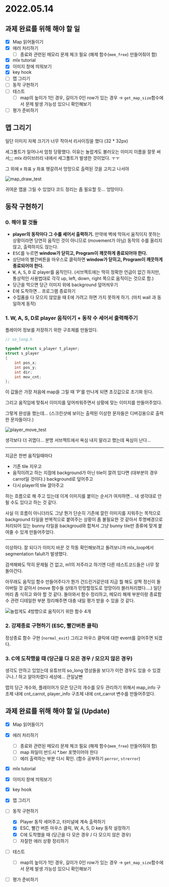 # 2022.05.14

## 과제 완료를 위해 해야 할 일

- [x] Map 읽어들이기
- [x] 에러 처리하기
  - [ ] 종료와 관련된 메모리 문제 체크 필요 (해제 함수(`mem_free`) 만들어줘야 함)
- [x] mlx tutorial
- [x] 이미지 창에 띄워보기
- [x] key hook
- [ ] 맵 그리기
- [ ] 동작 구현하기
- [ ] 테스트
  - [ ] map의 높이가 1인 경우, 길이가 0인 row가 있는 경우 → `get_map_size`함수에서 문제 발생 가능성 있으니 확인해보기
- [ ] 평가 준비하기

## 맵 그리기

일단 이미지 자체 크기가 너무 작아서 리사이징을 했다 (32 * 32px)

세그폴트가 일어나서 엄청 당황했다. 이유는 놀랍게도 불러오는 이미지 이름을 잘못 써서;;; mlx 라이브러리 내에서 세그폴트가 발생한 것이었다. ㅜㅜ

그 외에 x 좌표 y 좌표 헷갈려서 엉망으로 출력된 것을 고치고 나서야

![map_draw_test](./img/screenshot_map_draw_test.png)

귀여운 맵을 그릴 수 있었다 코드 정리는 좀 필요할 듯... 엉망이다.

## 동작 구현하기

### 0. 해야 할 것들

- **player의 동작마다 그 수를 세어서 출력하기.** 만약에 벽에 막혀서 움직이지 못하는 상황이라면 당연히 움직인 것이 아니므로 (movement가 아님) 동작의 수를 올리지 않고, 출력하지도 않는다.
- <kbd>ESC</kbd>를 누르면 **window가 닫히고, Program이 깨끗하게 종료되어야 한다.**
- 상단바의 빨간버튼을 마우스로 클릭하면 **window가 닫히고, Program이 깨끗하게 종료되어야 한다.**
- <kbd>W</kbd>, <kbd>A</kbd>, <kbd>S</kbd>, <kbd>D</kbd> 로 player를 움직인다. (서브젝트에는 딱히 정확한 언급이 없긴 하지만, 통상적인 사용법대로 각각 up, left, down, right 쪽으로 움직이는 것으로 함.) 
- 당근을 먹으면 당근 이미지 위에 background 덮어씌우기
- E에 도착하면 ..  프로그램 종료하기
- 수집품을 다 모으지 않았을 때 E에 가려고 하면 가지 못하게 하기. (마치 wall 과 동일하게 동작)

### 1. W, A, S, D로 player 움직이기 + 동작 수 세어서 출력해주기

플레이어 정보를 저장하기 위한 구조체를 만들었다.

```c
// so_long.h

typedef struct s_player	t_player;
struct s_player
{
	int pos_x;
	int pos_y;
	int dir;
	int	mov_cnt;
};
```

이 값들은 가장 처음에 map을 그릴 때 'P'를 만나게 되면 초깃값으로 초기화 된다.

그리고 움직임에 맞춰서 이미지를 덮어씌워주면서 상황에 맞는 이미지를 만들어주었다.

그렇게 완성을 했는데... (스크린샷에 보이는 출력된 이상한 문자들은 디버깅용으로 출력한 문자들이다.)

![player_move_test](./img/screenrecord_player_move_test.gif)

생각보다 더 귀엽다... 분명 서브젝트에서 욕심 내지 말라고 했는데 욕심이 난다...

---

지금은 한번 움직일때마다

- 기존 tile 지우고
- 움직이려고 하는 지점에 background가 아닌 tile이 깔려 있다면 (대부분의 경우 carrot일 것이다.) background로 덮어주고
- 다시 player의 tile 깔아주고

하는 흐름으로 해 주고 있는데 이게 이미지를 붙이는 순서가 여차하면... 내 생각대로 안될 수도 있다고 하는 것 같다.

사실 이 흐름이 아니더라도 그냥 뭔가 단순히 기존에 깔린 이미지를 지워주는 목적으로 background 타일을 반복적으로 붙여주는 상황이 좀 불필요한 것 같아서 투명배경으로 처리되어 있는 bunny 타일을 backgroud와 합쳐서 그냥 bunny tile만 종류에 맞게 붙여줄 수 있게 만들어주었다.

---

이상하다. 잘 되다가 이미지 바꾼 것 작동 확인해보려고 돌려보니까 mlx_loop에서 segmentation falult가 발생했다.

검색해봐도 딱히 문제될 건 없고, m1의 저주라고 하기엔 다른 테스트코드들은 너무 잘 돌아간다.

아무래도 움직임 함수 만들어주다가 뭔가 건드린거같은데 지금 뭘 해도 살짝 정신이 돌아버릴 것 같아서 (move 함수들 상태가 민망할정도로 엉망이라 블러처리했다....) 일단 머리 좀 식히고 와야 할 것 같다. 돌아와서 함수 정리하고, 메모리 해제 부분이랑 종료함수 관련 디테일한 부분 정리해주면 대충 내일 평가 받을 수 있을 것 같다.

![놀랍게도 4방향으로 움직이기 위한 함수 4개](./img/screenshot_move_functions.png)

### 2. 강제종료 구현하기 (ESC, 빨간버튼 클릭)

정상종료 함수 구현 (`normal_exit`) 그리고 마우스 클릭에 대한 event를 걸어주면 되겠다.

### 3. C에 도착했을 때 (당근을 다 모은 경우 / 모으지 않은 경우)

생각도 안하고 있었는데 유튜브의 so_long 영상들을 보다가 이런 경우도 있을 수 있겠구나..! 하고 알아차렸다 세상에... 큰일날뻔

맵의 당근 개수와, 플레이어가 모은 당근의 개수를 모두 관리하기 위해서 map_info 구조체 내에 cnt_carrot, player_info 구조체 내에 cnt_carrot 변수를 만들어주었다.

## 과제 완료를 위해 해야 할 일 (Update)

- [x] Map 읽어들이기
- [x] 에러 처리하기
  - [ ] 종료와 관련된 메모리 문제 체크 필요 (해제 함수(`mem_free`) 만들어줘야 함)
  - [ ] map 파일이 반드시 *.ber 포맷이어야 한다
  - [ ] 에러 출력하는 부분 다시 확인. (함수 공부하기 `perror`, `strerror`)
- [x] mlx tutorial
- [x] 이미지 창에 띄워보기
- [x] key hook
- [x] 맵 그리기
- [ ] 동작 구현하기
  - [x] Player 동작 세어주고, 터미널에 계속 출력하기
  - [x] ESC, 빨간 버튼 마우스 클릭, W, A, S, D key 동작 설정하기
  - [x] C에 도착했을 때 (당근을 다 모은 경우 / 다 모으지 않은 경우)
  - [ ] 자잘한 에러 상황 정리하기

- [ ] 테스트
  - [ ] map의 높이가 1인 경우, 길이가 0인 row가 있는 경우 → `get_map_size`함수에서 문제 발생 가능성 있으니 확인해보기
- [ ] 평가 준비하기

